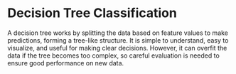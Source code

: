 # Decision Tree Classification

A decision tree works by splitting the data based on feature values to make predictions, forming a tree-like structure. It is simple to understand, easy to visualize, and useful for making clear decisions. However, it can overfit the data if the tree becomes too complex, so careful evaluation is needed to ensure good performance on new data.
